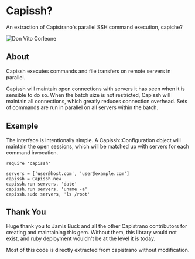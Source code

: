 # Capissh?

An extraction of Capistrano's parallel SSH command execution, capiche?

![Don Vito Corleone](http://i.imgur.com/hAcWI.jpg)


## About

Capissh executes commands and file transfers on remote servers in parallel.

Capissh will maintain open connections with servers it has seen when it is
sensible to do so. When the batch size is not restricted, Capissh will maintain
all connections, which greatly reduces connection overhead. Sets of commands
are run in parallel on all servers within the batch.

## Example

The interface is intentionally simple. A Capissh::Configuration object will
maintain the open sessions, which will be matched up with servers for each
command invocation.

    require 'capissh'

    servers = ['user@host.com', 'user@example.com']
    capissh = Capissh.new
    capissh.run servers, 'date'
    capissh.run servers, 'uname -a'
    capissh.sudo servers, 'ls /root'

## Thank You

Huge thank you to Jamis Buck and all the other Capistrano contributors for
creating and maintaining this gem. Without them, this library would not exist,
and ruby deployment wouldn't be at the level it is today.

Most of this code is directly extracted from capistrano without modification.
